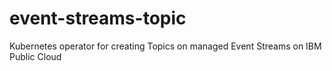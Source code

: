 # event-streams-topic
Kubernetes operator for creating Topics on managed Event Streams on IBM Public Cloud
